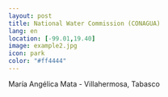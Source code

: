 ```yaml
--- 
layout: post 
title: National Water Commission (CONAGUA)
lang: en
location: [-99.01,19.40]
image: example2.jpg
icon: park
color: "#ff4444"
--- 
```


<p>
María Angélica Mata - Villahermosa, Tabasco



</p>
<p >
</p>

